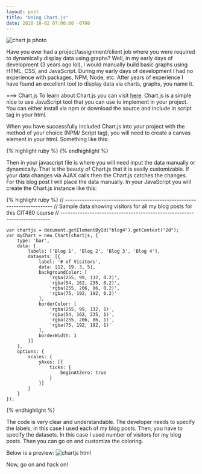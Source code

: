 ```yaml
---
layout: post
title: "Using Chart.js"
date: 2020-10-02 07:00:00 -0700
---
```

![chart js photo]({{site.url}}/assets/chartjs.PNG)

Have you ever had a project/assignment/client job where you were required to dynamically display data using graphs? Well, in my early days of development (3 years ago lol), I would manually build basic graphs using HTML, CSS, and JavaScript. During my early days of development I had no experience with packages, NPM, Node, etc. After years of experience I have found an excellent tool to display data via charts, graphs, you name it.

===> Chart.js
To learn about Chart.js you can visit [here][chart js url]. Chart.js is a simple nice to use JavaScript tool that you can use to implement in your project. You can either install via npm or download the source and include in script tag in your html.

When you have successfully included Chart.js into your project with the method of your choice (NPM/ Script tag), you will need to create a canvas element in your html. Something like this:

{% highlight ruby %}
    <canvas id="blog4" width="400" height="400">
    <canvas>
{% endhighlight %}

Then in your javascript file is where you will need input the data manually or dynamically. That is the beauty of Chart.js that it is easily customizable. If your data changes via AJAX calls then the Chart.js catches the changes. For this blog post I will place the data manually. In your JavaScript you will create the Chart.js instance like this:

{% highlight ruby %}
    // -------------------------------------------------------------------------
    // Sample data showing visitors for all my blog posts for this CIT480 course
    // -------------------------------------------------------------------------

    var chartjs = document.getElementById("blog4").getContext("2d");
    var myChart = new Chart(chartjs, {
        type: 'bar',
        data: {
            labels: ['Blog 1', 'Blog 2', 'Blog 3', 'Blog 4'],
            datasets: [{
                label: '# of Visitors',
                data: [12, 19, 3, 5],
                backgroundColor: [
                    'rgba(255, 99, 132, 0.2)',
                    'rgba(54, 162, 235, 0.2)',
                    'rgba(255, 206, 86, 0.2)',
                    'rgba(75, 192, 192, 0.2)'
                ],
                borderColor: [
                    'rgba(255, 99, 132, 1)',
                    'rgba(54, 162, 235, 1)',
                    'rgba(255, 206, 86, 1)',
                    'rgba(75, 192, 192, 1)'
                ],
                borderWidth: 1
            }]
        },
        options: {
            scales: {
                yAxes: [{
                    ticks: {
                        beginAtZero: true
                    }
                }]
            }
        }
    });

{% endhighlight %}

The code is very clear and understandable. The developer needs to specify the labels, in this case I used each of my blog posts. Then, you have to specify the datasets. In this case I used number of visitors for my blog posts. Then you can go on and customize the coloring.

Below is a preview:
![chartjs html]({{site.url}}/assets/charthtml.PNG)

Now, go on and hack on!



[chart js url]: https://www.chartjs.org/
